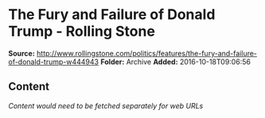 # The Fury and Failure of Donald Trump - Rolling Stone

**Source:** http://www.rollingstone.com/politics/features/the-fury-and-failure-of-donald-trump-w444943
**Folder:** Archive
**Added:** 2016-10-18T09:06:56




## Content
*Content would need to be fetched separately for web URLs*
